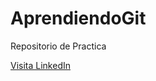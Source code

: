 # AprendiendoGit

Repositorio de Practica

[Visita LinkedIn](linkedin.com/in/serge-sandino-7905a91a6)
